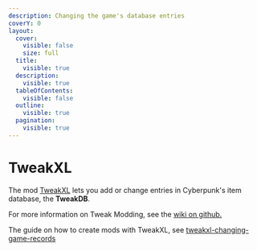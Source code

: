 ```yaml
---
description: Changing the game's database entries
coverY: 0
layout:
  cover:
    visible: false
    size: full
  title:
    visible: true
  description:
    visible: true
  tableOfContents:
    visible: false
  outline:
    visible: true
  pagination:
    visible: true
---
```


# TweakXL

The mod [TweakXL](https://www.nexusmods.com/cyberpunk2077/mods/4197) lets you add or change entries in Cyberpunk's item database, the **TweakDB**.

For more information on Tweak Modding, see the [wiki on github.](https://github.com/psiberx/cp2077-tweak-xl/wiki/TweakDB)

The guide on how to create mods with TweakXL, see [tweakxl-changing-game-records](../modding-guides/tweakxl-changing-game-records/ "mention")

